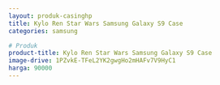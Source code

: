 ```yaml
---
layout: produk-casinghp
title: Kylo Ren Star Wars Samsung Galaxy S9 Case
categories: samsung

# Produk
product-title: Kylo Ren Star Wars Samsung Galaxy S9 Case
image-drive: 1PZvkE-TFeL2YK2gwgHo2mHAFv7V9HyC1
harga: 90000
---
```

